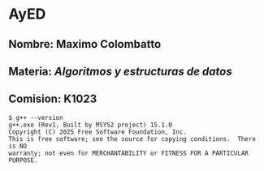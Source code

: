 # **AyED**
## Nombre: **Maximo Colombatto**
## Materia: ***Algoritmos y estructuras de datos***
## Comision: **K1023**
```
$ g++ --version
g++.exe (Rev1, Built by MSYS2 project) 15.1.0
Copyright (C) 2025 Free Software Foundation, Inc.
This is free software; see the source for copying conditions.  There is NO
warranty; not even for MERCHANTABILITY or FITNESS FOR A PARTICULAR PURPOSE.
```
